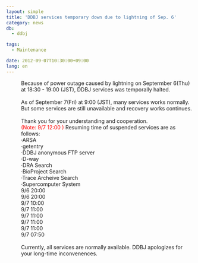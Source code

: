 ```yaml
---
layout: simple
title: 'DDBJ services temporary down due to lightning of Sep. 6'
category: news
db:
  - ddbj

tags:
  - Maintenance

date: 2012-09-07T10:30:00+09:00
lang: en
---
```


<dl>
    <dd>Because of power outage caused by lightning on Septermber 6(Thu) at 18:30 - 19:00 (JST), DDBJ services was temporally halted. <br><br>As of September 7(Fri) at 9:00 (JST), many services works normally. But some services are still unavailable and recovery works continues.<br><br>Thank you for your understanding and cooperation. </dd>
    <dd>
        <font color="#ff0000">(Note: 9/7 12:00 )</font> Resuming time of suspended services are as follows:<div id="box-left">·ARSA<br>·getentry<br>·DDBJ anonymous FTP server<br>·D-way<br>·DRA Search<br>·BioProject Search<br>·Trace Archeive Search<br>·Supercomputer System</div>
        <div id="box-right">9/6 20:00 <br>9/6 20:00 <br>9/7 10:00 <br>9/7 11:00 <br>9/7 11:00 <br>9/7 11:00<br>9/7 11:00<br>9/7 07:50</div>
        <div class="clear"></div> <br>Currently, all services are normally available. DDBJ apologizes for your long-time inconvenences.
    </dd>
</dl>
